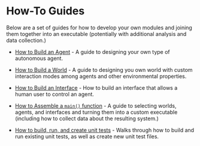 # How-To Guides

Below are a set of guides for how to develop your own modules and joining them together into an executable (potentially with additional analysis and data collection.)

- [How to Build an Agent](HowToBuildAnAgent.md) - A guide to designing your own type of autonomous agent.

- [How to Build a World](HowToBuildAWorld.md) - A guide to designing you own world with custom interaction modes among agents and other environmental properties.

- [How to Build an Interface](HowToBuildAnInterface.md) - How to build an interface that allows a human user to control an agent.

- [How to Assemble a `main()` function](HowToAssembleAMain.md) - A guide to selecting worlds, agents, and interfaces and turning them into a custom executable (including how to collect data about the resulting system.)

- [How to build, run, and create unit tests](HowToTest.md) - Walks through how to build and run existing unit tests, as well as create new unit test files. 

